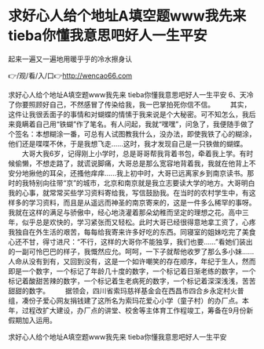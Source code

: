 # 求好心人给个地址A填空题www我先来 tieba你懂我意思吧好人一生平安
起来一遍又一遍地用暖乎乎的冷水擦身认

👉/观/看/入/口👉http://wencao66.com

求好心人给个地址A填空题www我先来 tieba你懂我意思吧好人一生平安	6、天冷了你要照顾好自己，不然感冒了传染给我，我一巴掌拍死你信不信。
　　其实，这件让我很丢面子的事情和对蝴蝶的情愫于我来说是个大秘密。可不知怎么，我后来竟瞒着自己用“铁蝴”作了笔名。有人问起，我就“嘿嘿”，问急了，我便随手做了个签名：本想糊涂一番，可总有人试图教我什么，没办法，即使我铁了心的糊涂，他们还是喋喋不休，于是我想飞走……这时，我才发现自己是一只铁做的蝴蝶。
　　大哥大我6岁，记得刚上小学时，总是哥哥帮我背着书包，牵着我上学。有时候偷懒，不想走路了，就谎说脚痛，大哥总是那么宽容地背着我，我就在他背上不安分地揪他的耳朵，还搔他痒痒......我上初中时，大哥已远离家乡到南京读书。那时的我特别向往带“京”的城市，北京和南京就是我立志要读大学的地方。大哥明白我的心事，就常常买些学习资料寄给我，写信鼓励我。在当时的农村学生中，有这样多的学习资料，而且是从遥远而神圣的南京寄来的，这是一件多么稀罕的事呀。我就在这样的满足与骄傲中，经心地浇灌着那朵幼稚而坚定的理想之花。高中三年，似乎总是欢快的，学习紧张而又轻松。此时大哥已经很得意地拿工资了，心疼我独自在外生活的艰苦，每每给我寄来许多好吃的东西。同寝室的姐妹吃完了美食心还不甘，得寸进尺：“不行，这样的大哥你不能独享，我们也要......”看她们装出的一副可怜巴巴的样子，我慨然应允。呵呵，一下子就帮他收罗了那么多小妹......
人命从没有到有，又回到没有，这是一个如许嘲笑的存在顺序，年纪于生人，然而即是一个数字，一个标记了年龄几十度的数字，一个标记着日渐老练的数字，一个标记着酸甜苦辣的数字，一个标记着生老病死的数字，一个标记着深深浅浅，苦苦甜甜的数字。
　　据领会，四川省索玛慈祥基金会在西昌市四合乡永定村火普组，凑份子爱心网友捐钱建了这所名为索玛花爱心小学（童子村）的办厂点。本年，过程改扩大建设，办厂点的讲堂、校舍等主体育工作程竣工，筹备在9月份新假期加入运用。

求好心人给个地址A填空题www我先来 tieba你懂我意思吧好人一生平安
